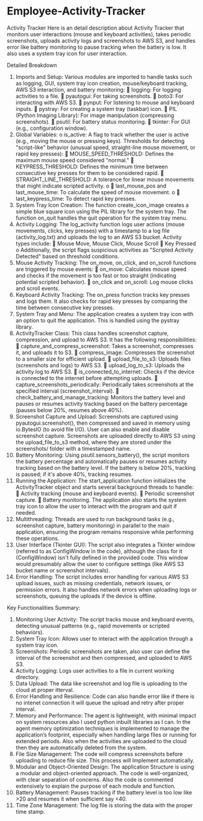 # Employee-Activity-Tracker
Activity Tracker Here is an detail description about Activity Tracker that monitors user interactions (mouse and keyboard activities), takes periodic screenshots, uploads activity logs and screenshots to AWS S3, and handles error like battery monitoring to pause tracking when the battery is low. It also uses a system tray icon for user interaction.

Detailed Breakdown

1. Imports and Setup: Various modules are imported to handle tasks such as logging, GUI, system tray icon creation, mouse/keyboard tracking, AWS S3 
   interaction, and battery monitoring:
      logging: For logging activities to a file.
      pyautogui: For taking screenshots.
      boto3: For interacting with AWS S3.
      pynput: For listening to mouse and keyboard inputs.
      pystray: For creating a system tray (taskbar) icon.
      PIL (Python Imaging Library): For image manipulation (compressing screenshots).
      psutil: For battery status monitoring.  tkinter: For GUI (e.g., configuration window).
2. Global Variables: o is_active: A flag to track whether the user is active (e.g., moving the mouse or pressing keys). Thresholds for detecting "script-like" 
   behavior (unusual speed, straight-line mouse movement, or rapid key presses):
      MOUSE_SPEED_THRESHOLD: Defines the maximum mouse speed considered "normal."
      KEYPRESS_THRESHOLD: Defines the minimum time between consecutive key presses for them to be considered rapid.
      STRAIGHT_LINE_THRESHOLD: A tolerance for linear mouse movements that might indicate scripted activity. o
      last_mouse_pos and last_mouse_time: To calculate the speed of mouse movement. o
      last_keypress_time: To detect rapid key presses.
3. System Tray Icon Creation: The function create_icon_image creates a simple blue square icon using the PIL library for the system tray. The function 
   on_quit handles the quit operation for the system tray menu.
4. Activity Logging: The log_activity function logs user actions (mouse movements, clicks, key presses) with a timestamp to a log file (activity_log.txt) and 
   uploads the log to an AWS S3 bucket. Activity types include:
      Mouse Move, Mouse Click, Mouse Scroll
      Key Pressed o Additionally, the script flags suspicious activities as "Scripted Activity Detected" based on threshold conditions.
5. Mouse Activity Tracking: The on_move, on_click, and on_scroll functions are triggered by mouse events:
      on_move: Calculates mouse speed and checks if the movement is too fast or too straight (indicating potential scripted behavior).
      on_click and on_scroll: Log mouse clicks and scroll events.
6. Keyboard Activity Tracking: The on_press function tracks key presses and logs them. It also checks for rapid key presses by comparing the time between 
   consecutive key presses.
7. System Tray and Menu: The application creates a system tray icon with an option to quit the application. This is handled using the pystray library.
8. ActivityTracker Class: This class handles screenshot capture, compression, and upload to AWS S3. It has the following responsibilities:
      capture_and_compress_screenshot: Takes a screenshot, compresses it, and uploads it to S3.
      compress_image: Compresses the screenshot to a smaller size for efficient upload.
      upload_file_to_s3: Uploads files (screenshots and logs) to AWS S3.
      upload_log_to_s3: Uploads the activity log to AWS S3.
      is_connected_to_internet: Checks if the device is connected to the internet before attempting uploads.
      capture_screenshots_periodically: Periodically takes screenshots at the specified interval (screenshot_interval).
      check_battery_and_manage_tracking: Monitors the battery level and pauses or resumes activity tracking based on the battery percentage (pauses below 20%, 
       resumes above 40%).
9. Screenshot Capture and Upload: Screenshots are captured using pyautogui.screenshot(), then compressed and saved in memory using io.BytesIO (to avoid file 
   I/O). User can also enable and disable screenshot capture. Screenshots are uploaded directly to AWS S3 using the upload_file_to_s3 method, where they are 
   stored under the screenshots/ folder with a timestamped name.
10. Battery Monitoring: Using psutil.sensors_battery(), the script monitors the battery percentage and automatically pauses or resumes activity tracking based 
    on the battery level. If the battery is below 20%, tracking is paused; if it's above 40%, tracking resumes.
11. Running the Application: The start_application function initializes the ActivityTracker object and starts several background threads to handle:
       Activity tracking (mouse and keyboard events).
       Periodic screenshot capture.
       Battery monitoring. The application also starts the system tray icon to allow the user to interact with the program and quit if needed.
12. Multithreading: Threads are used to run background tasks (e.g., screenshot capture, battery monitoring) in parallel to the main application, ensuring the 
    program remains responsive while performing these operations.
13. User Interface (Tkinter GUI): The script also integrates a Tkinter window (referred to as ConfigWindow in the code), although the class for it 
    (ConfigWindow) isn't fully defined in the provided code. This window would presumably allow the user to configure settings (like AWS S3 bucket name or 
     screenshot intervals).
14. Error Handling: The script includes error handling for various AWS S3 upload issues, such as missing credentials, network issues, or permission errors. It 
    also handles network errors when uploading logs or screenshots, queuing the uploads if the device is offline.

    
Key Functionalities Summary:
1.	Monitoring User Activity: The script tracks mouse and keyboard events, detecting unusual patterns (e.g., rapid movements or scripted behaviors).
2.	System Tray Icon: Allows user to interact with the application through a system tray icon.
3.	Screenshots: Periodic screenshots are taken, also user can define the interval of the screenshot and then compressed, and uploaded to AWS S3.
4.	Activity Logging: Logs user activities to a file in current working directory.
5.	Data Upload: The data like screenshot and log file is uploading to the cloud at proper itterval.
6.	Error Handling and Resilience: Code can also handle error like if there is no intenet connection it will queue the upload and retry after proper interval.
7.	Memory and Performance: The agent is lightweight, with minimal impact on system resources also I used python inbuilt libraries as I can. In the agent memory optimization techniques is implemented to manage the application’s footprint, especially when handling large files or running for extended periods. Also when the activities are uploaded to the cloud then they are automatically deleted from the system.
8.	File Size Management: The code will compress screenshots before uploading to reduce file size. This process will Implement automatically.
9.	Modular and Object-Oriented Design: The application Structure is using a modular and object-oriented approach. The code is well-organized, with clear separation of concerns. Also the code is commented extensively to explain the purpose of each module and function.
10. Battery Management: Pauses tracking if the battery level is too low like >20 and resumes it when sufficient say <40.
11. Time Zone Management: The log file is storing the data with the proper time stamp.

